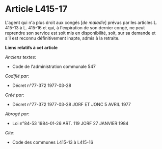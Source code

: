 # Article L415-17

L'agent qui n'a plus droit aux congés [*de maladie*] prévus par les articles L. 415-13 à L. 415-16 et qui, à l'expiration de
son dernier congé, ne peut reprendre son service est soit mis en disponibilité, soit, sur sa demande et s'il est reconnu
définitivement inapte, admis à la retraite.

**Liens relatifs à cet article**

_Anciens textes_:

  - Code de l'administration communale 547

_Codifié par_:

  - Décret n°77-372 1977-03-28

_Créé par_:

  - Décret n°77-372 1977-03-28 JORF ET JONC 5 AVRIL 1977

_Abrogé par_:

  - Loi n°84-53 1984-01-26 ART. 119 JORF 27 JANVIER 1984

_Cite_:

  - Code des communes L415-13 à L415-16
